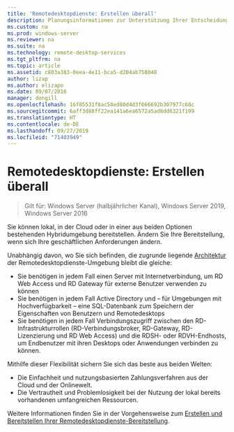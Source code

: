 ```yaml
---
title: 'Remotedesktopdienste: Erstellen überall'
description: Planungsinformationen zur Unterstützung Ihrer Entscheidung, wo Ihre RDS-Bereitstellung gehostet werden soll.
ms.custom: na
ms.prod: windows-server
ms.reviewer: na
ms.suite: na
ms.technology: remote-desktop-services
ms.tgt_pltfrm: na
ms.topic: article
ms.assetid: c803a383-0eea-4e11-bca5-d204ab758048
author: lizap
ms.author: elizapo
ms.date: 09/07/2016
manager: dongill
ms.openlocfilehash: 16f85531f8ac58ed80d4d3f666692b307977c68c
ms.sourcegitcommit: 6aff3d88ff22ea141a6ea6572a5ad8dd6321f199
ms.translationtype: HT
ms.contentlocale: de-DE
ms.lasthandoff: 09/27/2019
ms.locfileid: "71403949"
---
```

# <a name="remote-desktop-services---build-anywhere"></a>Remotedesktopdienste: Erstellen überall

>Gilt für: Windows Server (halbjährlicher Kanal), Windows Server 2019, Windows Server 2016

Sie können lokal, in der Cloud oder in einer aus beiden Optionen bestehenden Hybridumgebung bereitstellen. Ändern Sie Ihre Bereitstellung, wenn sich Ihre geschäftlichen Anforderungen ändern.

Unabhängig davon, wo Sie sich befinden, die zugrunde liegende [Architektur](desktop-hosting-logical-architecture.md) der Remotedesktopdienste-Umgebung bleibt die gleiche:
- Sie benötigen in jedem Fall einen Server mit Internetverbindung, um RD Web Access und RD Gateway für externe Benutzer verwenden zu können
- Sie benötigen in jedem Fall Active Directory und – für Umgebungen mit Hochverfügbarkeit – eine SQL-Datenbank zum Speichern der Eigenschaften von Benutzern und Remotedesktops
- Sie benötigen in jedem Fall Verbindungszugriff zwischen den RD-Infrastrukturrollen (RD-Verbindungsbroker, RD-Gateway, RD-Lizenzierung und RD Web Access) und die RDSH- oder RDVH-Endhosts, um Endbenutzer mit ihren Desktops oder Anwendungen verbinden zu können.

Mithilfe dieser Flexibilität sichern Sie sich das beste aus beiden Welten:
- Die Einfachheit und nutzungsbasierten Zahlungsverfahren aus der Cloud und der Onlinewelt.
- Die Vertrautheit und Problemlosigkeit bei der Nutzung der lokal bereits vorhandenen umfangreichen Ressourcen.

Weitere Informationen finden Sie in der Vorgehensweise zum [Erstellen und Bereitstellen Ihrer Remotedesktopdienste-Bereitstellung](rds-build-and-deploy.md).